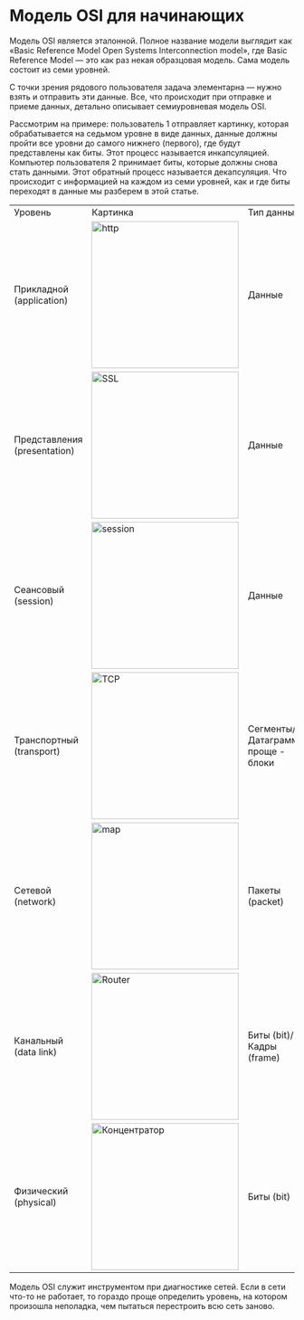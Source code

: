 # Модель OSI для начинающих
Модель OSI является эталонной. Полное название модели выглядит как «Basic Reference Model Open Systems Interconnection model», где Basic Reference Model — это как раз некая образцовая модель. Сама модель состоит из семи уровней. 

С точки зрения рядового пользователя задача элементарна — нужно взять и отправить эти данные. Все, что происходит при отправке и приеме данных, детально описывает семиуровневая модель OSI.

Рассмотрим на примере: пользователь 1 отправляет картинку, которая обрабатывается на седьмом уровне в виде данных, данные должны пройти все уровни до самого нижнего (первого), где будут представлены как биты. Этот процесс называется инкапсуляцией. Компьютер пользователя 2 принимает биты, которые должны снова стать данными. Этот обратный процесс называется декапсуляция. Что происходит с информацией на каждом из семи уровней, как и где биты переходят в данные мы разберем в этой статье.

<table>
    <tr>
        <td>Уровень</td>
        <td>Картинка</td>
        <td>Тип данных</td>
        <td>Функции</td>
        <td>Описание</td>
        <td>Пример</td>
        <td>Оборудование</td>
    </tr>
    <tr>
        <td>Прикладной (application)</td>
        <td><img width="260" alt="http" src="https://github.com/DenDmitriev/iOS-Interview/assets/65191747/e0ff0337-e4d5-4158-87f4-ebc82b1989d0"></td>
        <td>Данные</td>
        <td>Доступ к сетевым службам</td>
        <td>Уровень взаимодействия человека и компьютера, где приложениям доступны сетевые службы</td>
        <td>HTTP, FTP, POP3, SMTP, WebSocket</td>
        <td>Хосты (клиенты сети), Межсетевой экран</td>
    </tr>
    <tr>
        <td>Представления (presentation)</td>
        <td><img width="260" alt="SSL" src="https://github.com/DenDmitriev/iOS-Interview/assets/65191747/8c48b7b5-31ba-469e-bbae-39cd5a367b3e"></td>
        <td>Данные</td>
        <td>Представление и шифрование данных</td>
        <td>Уровень, где гарантируется использование в нужном формате, осуществляется шифрование</td>
        <td>Кодировки ASCII, EBCDIC, SSL, gzip</td>
        <td>null</td>
    </tr>
    <tr>
        <td>Сеансовый (session)</td>
        <td><img width="260" alt="session" src="https://github.com/DenDmitriev/iOS-Interview/assets/65191747/32cea573-91e7-4252-92a2-aaca5714de85"></td>
        <td>Данные</td>
        <td>Управление сеансом связи</td>
        <td>Уровень, где поддерживается сеанс связи, надежное соединение двух сторон</td>
        <td>RPC, PAP, L2TP, gRPC</td>
        <td>null</td>
    </tr>
    <tr>
        <td>Транспортный (transport)</td>
        <td><img width="260" alt="TCP" src="https://github.com/DenDmitriev/iOS-Interview/assets/65191747/523dd5dc-f154-4184-a249-8d399ed3ae14"></td>
        <td>Сегменты/Датаграммы проще - блоки</td>
        <td>Прямая связь между конечными пунктами и надёжность</td>
        <td>Уровень, где данные передаются с помощью протоколов ТСР и UDP</td>
        <td>TCP, UDP, SCTP, Порты</td>
        <td>null</td>
    </tr>
    <tr>
        <td>Сетевой (network)</td>
        <td><img width="260" alt="map" src="https://github.com/DenDmitriev/iOS-Interview/assets/65191747/f9d05295-9751-4654-abd3-24793d6643b5"></td>
        <td>Пакеты (packet)</td>
        <td>Определение маршрута, IP и логическая адресация</td>
        <td>Уровень, где осуществляется маршрутизация</td>
        <td>IPv4, IPv6, IPsec, AppleTalk, ICMP</td>
        <td>"Маршрутизатор, Сетевой шлюз,</td>
    </tr>
    <tr>
        <td>Канальный (data link)</td>
        <td><img width="260" alt="Router" src="https://github.com/DenDmitriev/iOS-Interview/assets/65191747/a4ed641c-fff7-4d8f-864b-f735d5f1bb1d"></td>
        <td>Биты (bit)/Кадры (frame)</td>
        <td>Физическая адресация МАС и LLC</td>
        <td>Уровень, где формируются пакеты</td>
        <td>PPP, IEEE 802.22, Ethernet, DSL, ARP, сетевая карта.</td>
        <td>Межсетевой экран"</td>
    </tr>
    <tr>
        <td>Физический (physical)</td>
        <td><img width="260" alt="Концентратор" src="https://github.com/DenDmitriev/iOS-Interview/assets/65191747/b100cbdd-9043-46dc-9fff-4b2550eb0ae7"></td>
        <td>Биты (bit)</td>
        <td>Работа со средой передачи (кабель, безпроводная), сигналами и двоичными данными</td>
        <td>Уровень, где передаются электрических сигналы по физическому каналу связи</td>
        <td>USB, RJ («витая пара», коаксиальный, оптоволоконный), радиоканал</td>
        <td>"Сетевой мост, Коммутатор,</td>
    </tr>
</table>

Модель OSI служит инструментом при диагностике сетей. Если в сети что-то не работает, то гораздо проще определить уровень, на котором произошла неполадка, чем пытаться перестроить всю сеть заново.
